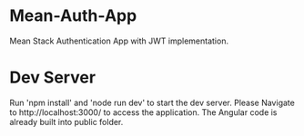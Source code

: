 # Mean-Auth-App

Mean Stack Authentication App with JWT implementation.

# Dev Server

Run 'npm install' and 'node run dev' to start the dev server. Please Navigate to http://localhost:3000/ to access the application.
The Angular code is already built into public folder.
